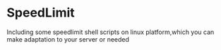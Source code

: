 # SpeedLimit
Including some speedlimit shell scripts on linux platform,which you can make adaptation to your server or needed
